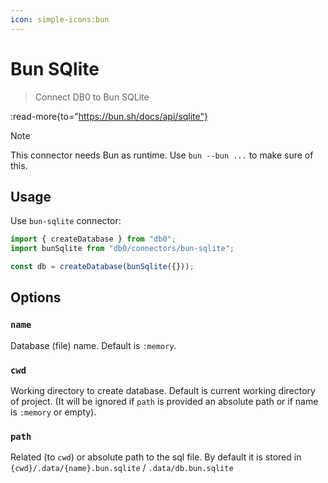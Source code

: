 ```yaml
---
icon: simple-icons:bun
---
```


# Bun SQlite

> Connect DB0 to Bun SQLite

:read-more{to="https://bun.sh/docs/api/sqlite"}

> [!NOTE]
> This connector needs Bun as runtime. Use `bun --bun ...` to make sure of this.

## Usage

Use `bun-sqlite` connector:

```js
import { createDatabase } from "db0";
import bunSqlite from "db0/connectors/bun-sqlite";

const db = createDatabase(bunSqlite({}));
```

## Options

### `name`

Database (file) name. Default is `:memory`.

### `cwd`

Working directory to create database. Default is current working directory of project. (It will be ignored if `path` is provided an absolute path or if name is `:memory` or empty).

### `path`

Related (to `cwd`) or absolute path to the sql file. By default it is stored in `{cwd}/.data/{name}.bun.sqlite` / `.data/db.bun.sqlite`
